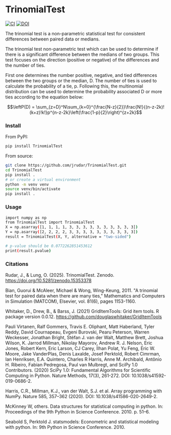 # TrinomialTest
[![CI](https://github.com/jrudar/TrinomialTest/actions/workflows/ci.yml/badge.svg)](https://github.com/jrudar/TrinomialTest/actions/workflows/ci.yml)
[![DOI](https://zenodo.org/badge/DOI/10.5281/zenodo.15353378.svg)](https://doi.org/10.5281/zenodo.15353378)

The trinomial test is a non-parametric statistical test for consistent differences between paired data or medians.

The trinomial test non-parametric test which can be used to determine if there is a significant difference between the medians of two groups. This test focuses on the direction (positive or negative) of the differences and the number of ties.

First one determines the number positive, negative, and tied differences between the two groups or the median, D. The number of ties is used to calculate the probability of a tie, p. Following this, the multinomial distribution can be used to determine the probability associated D or more ties according to the equation below:

```math
\leftP(D) = \sum_{z=D}^N\sum_{k=0}^{\frac{N-z}{2}}\frac{N!}{(n-z-2k)!(k+z)!k!}p^{n-z-2k}\left(\frac{1-p}{2}\right)^{z+2k}
```

### Install
From PyPI:

```bash
pip install TrinomialTest
```

From source:

```bash
git clone https://github.com/jrudar/TrinomialTest.git
cd TrinomialTest
pip install .
# or create a virtual environment
python -m venv venv
source venv/bin/activate
pip install .
```

### Usage

```bash
import numpy as np
from TrinomialTest import TrinomialTest
X = np.asarray([1, 1, 1, 1, 3, 3, 3, 3, 3, 3, 3, 3, 3, 3])
Y = np.asarray([2, 2, 2, 2, 3, 3, 3, 3, 3, 3, 3, 3, 3, 3])
result = TrinomialTest(X, Y, alternative = "two-sided")

# p-value should be 0.0772262851453612
print(result.pvalue)
```

### Citations

Rudar, J., & Lung, O. (2025). TrinomialTest. Zenodo. https://doi.org/10.5281/zenodo.15353378

Bian, Guorui & McAleer, Michael & Wong, Wing-Keung, 2011. "A trinomial test for paired data when there are many ties," Mathematics and Computers in Simulation (MATCOM), Elsevier, vol. 81(6), pages 1153-1160.

Whitaker, D., Drew, B., & Barss, J. (2021) GridItemTools: Grid item tools. R package version 0.0.12. https://github.com/douglaswhitaker/GridItemTools

Pauli Virtanen, Ralf Gommers, Travis E. Oliphant, Matt Haberland, Tyler Reddy, David Cournapeau, Evgeni Burovski, Pearu Peterson, Warren Weckesser, Jonathan Bright, Stéfan J. van der Walt, Matthew Brett, Joshua Wilson, K. Jarrod Millman, Nikolay Mayorov, Andrew R. J. Nelson, Eric Jones, Robert Kern, Eric Larson, CJ Carey, İlhan Polat, Yu Feng, Eric W. Moore, Jake VanderPlas, Denis Laxalde, Josef Perktold, Robert Cimrman, Ian Henriksen, E.A. Quintero, Charles R Harris, Anne M. Archibald, Antônio H. Ribeiro, Fabian Pedregosa, Paul van Mulbregt, and SciPy 1.0 Contributors. (2020) SciPy 1.0: Fundamental Algorithms for Scientific Computing in Python. Nature Methods, 17(3), 261-272. DOI: 10.1038/s41592-019-0686-2.

Harris, C.R., Millman, K.J., van der Walt, S.J. et al. Array programming with NumPy. Nature 585, 357–362 (2020). DOI: 10.1038/s41586-020-2649-2.

McKinney W, others. Data structures for statistical computing in python. In: Proceedings of the 9th Python in Science Conference. 2010. p. 51–6.

Seabold S, Perktold J. statsmodels: Econometric and statistical modeling with python. In: 9th Python in Science Conference. 2010.

